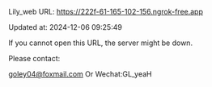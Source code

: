 Lily_web URL: https://222f-61-165-102-156.ngrok-free.app

Updated at: 2024-12-06 09:25:49

If you cannot open this URL, the server might be down.

Please contact: 

goley04@foxmail.com Or Wechat:GL_yeaH